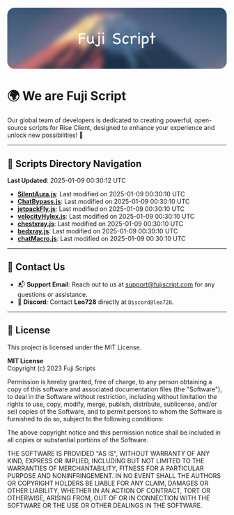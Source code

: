 ![Banner](.github/b.webp)

# 🌍 **We are Fuji Script**

Our global team of developers is dedicated to creating powerful, open-source scripts for Rise Client, designed to enhance your experience and unlock new possibilities! 🌟

---
<!-- SCRIPTS_NAVIGATION_START -->
## 📂 **Scripts Directory Navigation**

**Last Updated**: 2025-01-09 00:30:12 UTC

- **[SilentAura.js](scripts/SilentAura.js)**: Last modified on 2025-01-09 00:30:10 UTC
- **[ChatBypass.js](scripts/ChatBypass.js)**: Last modified on 2025-01-09 00:30:10 UTC
- **[jetpackFly.js](scripts/jetpackFly.js)**: Last modified on 2025-01-09 00:30:10 UTC
- **[velocityHylex.js](scripts/velocityHylex.js)**: Last modified on 2025-01-09 00:30:10 UTC
- **[chestxray.js](scripts/chestxray.js)**: Last modified on 2025-01-09 00:30:10 UTC
- **[bedxray.js](scripts/bedxray.js)**: Last modified on 2025-01-09 00:30:10 UTC
- **[chatMacro.js](scripts/chatMacro.js)**: Last modified on 2025-01-09 00:30:10 UTC

<!-- SCRIPTS_NAVIGATION_END -->

---

## 💬 **Contact Us**  
- 📬 **Support Email**: Reach out to us at [support@fujiscript.com](mailto:support@fujiscript.com) for any questions or assistance.  
- 💬 **Discord**: Contact **Leo728** directly at `Discord@leo728`.

---

## 📜 **License**

This project is licensed under the MIT License.  

**MIT License**  
Copyright (c) 2023 Fuji Scripts  

Permission is hereby granted, free of charge, to any person obtaining a copy of this software and associated documentation files (the "Software"), to deal in the Software without restriction, including without limitation the rights to use, copy, modify, merge, publish, distribute, sublicense, and/or sell copies of the Software, and to permit persons to whom the Software is furnished to do so, subject to the following conditions:  

The above copyright notice and this permission notice shall be included in all copies or substantial portions of the Software.  

THE SOFTWARE IS PROVIDED "AS IS", WITHOUT WARRANTY OF ANY KIND, EXPRESS OR IMPLIED, INCLUDING BUT NOT LIMITED TO THE WARRANTIES OF MERCHANTABILITY, FITNESS FOR A PARTICULAR PURPOSE AND NONINFRINGEMENT. IN NO EVENT SHALL THE AUTHORS OR COPYRIGHT HOLDERS BE LIABLE FOR ANY CLAIM, DAMAGES OR OTHER LIABILITY, WHETHER IN AN ACTION OF CONTRACT, TORT OR OTHERWISE, ARISING FROM, OUT OF OR IN CONNECTION WITH THE SOFTWARE OR THE USE OR OTHER DEALINGS IN THE SOFTWARE.  
